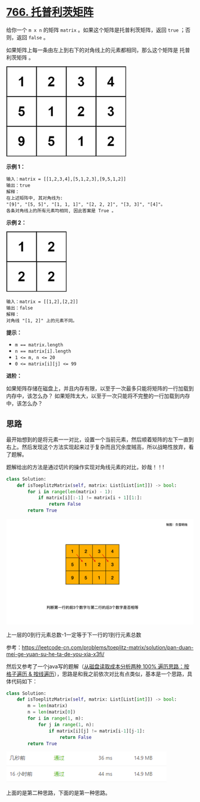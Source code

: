 # [766. 托普利茨矩阵](https://leetcode-cn.com/problems/toeplitz-matrix/)

给你一个 `m x n` 的矩阵 `matrix` 。如果这个矩阵是托普利茨矩阵，返回 `true` ；否则，返回 `false` 。

如果矩阵上每一条由左上到右下的对角线上的元素都相同，那么这个矩阵是 托普利茨矩阵 。

![img](../img/ex1.jpg)

**示例 1：**

```
输入：matrix = [[1,2,3,4],[5,1,2,3],[9,5,1,2]]
输出：true
解释：
在上述矩阵中, 其对角线为: 
"[9]", "[5, 5]", "[1, 1, 1]", "[2, 2, 2]", "[3, 3]", "[4]"。 
各条对角线上的所有元素均相同, 因此答案是 True 。
```

**示例 2：**

![img](../img/ex2.jpg)

```
输入：matrix = [[1,2],[2,2]]
输出：false
解释：
对角线 "[1, 2]" 上的元素不同。
```

**提示：**

- `m == matrix.length`
- `n == matrix[i].length`
- `1 <= m, n <= 20`
- `0 <= matrix[i][j] <= 99`

**进阶：**

如果矩阵存储在磁盘上，并且内存有限，以至于一次最多只能将矩阵的一行加载到内存中，该怎么办？
如果矩阵太大，以至于一次只能将不完整的一行加载到内存中，该怎么办？

## 思路

最开始想到的是将元素一一对比，设置一个当前元素，然后顺着矩阵的左下一直到右上。然后发现这个方法实现起来过于复杂而且冗余度贼高，所以战略性放弃，看了题解。

题解给出的方法是通过切片的操作实现对角线元素的对比，妙哉！！!

```python
class Solution:
    def isToeplitzMatrix(self, matrix: List[List[int]]) -> bool:
        for i in range(len(matrix) - 1):
            if matrix[i][:-1] != matrix[i + 1][1:]:
                return False
        return True
```

![766.gif](../img/1613953976-aVfMbj-766.gif)

上一层的0到行元素总数-1一定等于下一行的1到行元素总数

参考：https://leetcode-cn.com/problems/toeplitz-matrix/solution/pan-duan-mei-ge-yuan-su-he-ta-de-you-xia-x3fi/

然后又参考了一个java写的题解（[从磁盘读取成本分析两种 100% 遍历思路：按格子遍历 & 按线遍历](https://leetcode-cn.com/problems/toeplitz-matrix/solution/cong-ci-pan-du-qu-cheng-ben-fen-xi-liang-f20w/)），思路是和我之前依次对比有点类似，基本是一个思路，具体代码如下：

```python
class Solution:
    def isToeplitzMatrix(self, matrix: List[List[int]]) -> bool:
        m = len(matrix)
        n = len(matrix[0])
        for i in range(1, m):
            for j in range(1, n):
                if matrix[i][j] != matrix[i-1][j-1]:
                    return False
        return True
```

![image-20210223154809200](../img/image-20210223154809200.png)

上面的是第二种思路，下面的是第一种思路。